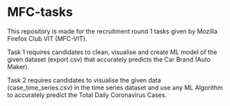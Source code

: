 # MFC-tasks
This repository is made for the recruitment round 1 tasks given by Mozilla Firefox Club VIT (MFC-VIT).

Task 1 requires candidates to clean, visualise and create ML model of the given dataset (export.csv) that accurately predicts the Car Brand (Auto Maker).

Task 2 requires candidates to visualise the given data (case_time_series.csv) in the time series dataset and use any ML Algorithm to accurately predict the Total Daily Coronavirus Cases.
